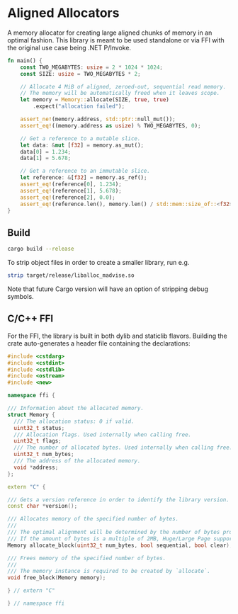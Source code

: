 # Aligned Allocators

A memory allocator for creating large aligned chunks of memory in an optimal fashion. This library is meant 
to be used standalone or via FFI with the original use case being .NET P/Invoke.

```rust
fn main() {
    const TWO_MEGABYTES: usize = 2 * 1024 * 1024;
    const SIZE: usize = TWO_MEGABYTES * 2;

    // Allocate 4 MiB of aligned, zeroed-out, sequential read memory.
    // The memory will be automatically freed when it leaves scope.
    let memory = Memory::allocate(SIZE, true, true)
        .expect("allocation failed");

    assert_ne!(memory.address, std::ptr::null_mut());
    assert_eq!((memory.address as usize) % TWO_MEGABYTES, 0);

    // Get a reference to a mutable slice.
    let data: &mut [f32] = memory.as_mut();
    data[0] = 1.234;
    data[1] = 5.678;

    // Get a reference to an immutable slice.
    let reference: &[f32] = memory.as_ref();
    assert_eq!(reference[0], 1.234);
    assert_eq!(reference[1], 5.678);
    assert_eq!(reference[2], 0.0);
    assert_eq!(reference.len(), memory.len() / std::mem::size_of::<f32>());
}
```

## Build

```bash
cargo build --release
```

To strip object files in order to create a smaller library, run e.g.

```bash
strip target/release/liballoc_madvise.so
```

Note that future Cargo version will have an option of stripping debug symbols.

## C/C++ FFI

For the FFI, the library is built in both dylib and staticlib flavors.
Building the crate auto-generates a header file containing the declarations:

```cpp
#include <cstdarg>
#include <cstdint>
#include <cstdlib>
#include <ostream>
#include <new>

namespace ffi {

/// Information about the allocated memory.
struct Memory {
  /// The allocation status: 0 if valid.
  uint32_t status;
  /// Allocation flags. Used internally when calling free.
  uint32_t flags;
  /// The number of allocated bytes. Used internally when calling free.
  uint32_t num_bytes;
  /// The address of the allocated memory.
  void *address;
};

extern "C" {

/// Gets a version reference in order to identify the library version.
const char *version();

/// Allocates memory of the specified number of bytes.
///
/// The optimal alignment will be determined by the number of bytes provided.
/// If the amount of bytes is a multiple of 2MB, Huge/Large Page support is enabled.
Memory allocate_block(uint32_t num_bytes, bool sequential, bool clear);

/// Frees memory of the specified number of bytes.
///
/// The memory instance is required to be created by `allocate`.
void free_block(Memory memory);

} // extern "C"

} // namespace ffi
```
